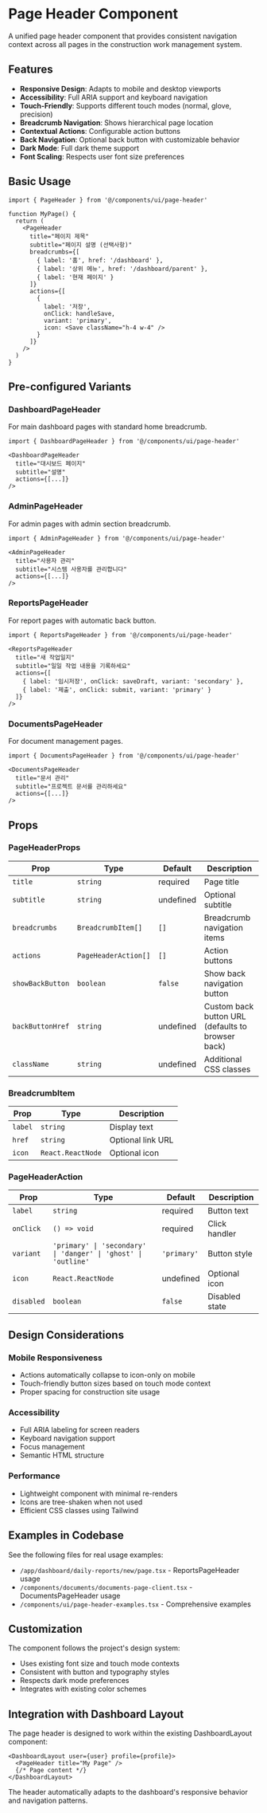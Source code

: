 # Page Header Component

A unified page header component that provides consistent navigation context across all pages in the construction work management system.

## Features

- **Responsive Design**: Adapts to mobile and desktop viewports
- **Accessibility**: Full ARIA support and keyboard navigation
- **Touch-Friendly**: Supports different touch modes (normal, glove, precision)
- **Breadcrumb Navigation**: Shows hierarchical page location
- **Contextual Actions**: Configurable action buttons
- **Back Navigation**: Optional back button with customizable behavior
- **Dark Mode**: Full dark theme support
- **Font Scaling**: Respects user font size preferences

## Basic Usage

```tsx
import { PageHeader } from '@/components/ui/page-header'

function MyPage() {
  return (
    <PageHeader
      title="페이지 제목"
      subtitle="페이지 설명 (선택사항)"
      breadcrumbs={[
        { label: '홈', href: '/dashboard' },
        { label: '상위 메뉴', href: '/dashboard/parent' },
        { label: '현재 페이지' }
      ]}
      actions={[
        {
          label: '저장',
          onClick: handleSave,
          variant: 'primary',
          icon: <Save className="h-4 w-4" />
        }
      ]}
    />
  )
}
```

## Pre-configured Variants

### DashboardPageHeader
For main dashboard pages with standard home breadcrumb.

```tsx
import { DashboardPageHeader } from '@/components/ui/page-header'

<DashboardPageHeader
  title="대시보드 페이지"
  subtitle="설명"
  actions={[...]}
/>
```

### AdminPageHeader
For admin pages with admin section breadcrumb.

```tsx
import { AdminPageHeader } from '@/components/ui/page-header'

<AdminPageHeader
  title="사용자 관리"
  subtitle="시스템 사용자를 관리합니다"
  actions={[...]}
/>
```

### ReportsPageHeader
For report pages with automatic back button.

```tsx
import { ReportsPageHeader } from '@/components/ui/page-header'

<ReportsPageHeader
  title="새 작업일지"
  subtitle="일일 작업 내용을 기록하세요"
  actions={[
    { label: '임시저장', onClick: saveDraft, variant: 'secondary' },
    { label: '제출', onClick: submit, variant: 'primary' }
  ]}
/>
```

### DocumentsPageHeader
For document management pages.

```tsx
import { DocumentsPageHeader } from '@/components/ui/page-header'

<DocumentsPageHeader
  title="문서 관리"
  subtitle="프로젝트 문서를 관리하세요"
  actions={[...]}
/>
```

## Props

### PageHeaderProps

| Prop | Type | Default | Description |
|------|------|---------|-------------|
| `title` | `string` | required | Page title |
| `subtitle` | `string` | undefined | Optional subtitle |
| `breadcrumbs` | `BreadcrumbItem[]` | `[]` | Breadcrumb navigation items |
| `actions` | `PageHeaderAction[]` | `[]` | Action buttons |
| `showBackButton` | `boolean` | `false` | Show back navigation button |
| `backButtonHref` | `string` | undefined | Custom back button URL (defaults to browser back) |
| `className` | `string` | undefined | Additional CSS classes |

### BreadcrumbItem

| Prop | Type | Description |
|------|------|-------------|
| `label` | `string` | Display text |
| `href` | `string` | Optional link URL |
| `icon` | `React.ReactNode` | Optional icon |

### PageHeaderAction

| Prop | Type | Default | Description |
|------|------|---------|-------------|
| `label` | `string` | required | Button text |
| `onClick` | `() => void` | required | Click handler |
| `variant` | `'primary' \| 'secondary' \| 'danger' \| 'ghost' \| 'outline'` | `'primary'` | Button style |
| `icon` | `React.ReactNode` | undefined | Optional icon |
| `disabled` | `boolean` | `false` | Disabled state |

## Design Considerations

### Mobile Responsiveness
- Actions automatically collapse to icon-only on mobile
- Touch-friendly button sizes based on touch mode context
- Proper spacing for construction site usage

### Accessibility
- Full ARIA labeling for screen readers
- Keyboard navigation support
- Focus management
- Semantic HTML structure

### Performance
- Lightweight component with minimal re-renders
- Icons are tree-shaken when not used
- Efficient CSS classes using Tailwind

## Examples in Codebase

See the following files for real usage examples:
- `/app/dashboard/daily-reports/new/page.tsx` - ReportsPageHeader usage
- `/components/documents/documents-page-client.tsx` - DocumentsPageHeader usage  
- `/components/ui/page-header-examples.tsx` - Comprehensive examples

## Customization

The component follows the project's design system:
- Uses existing font size and touch mode contexts
- Consistent with button and typography styles
- Respects dark mode preferences
- Integrates with existing color schemes

## Integration with Dashboard Layout

The page header is designed to work within the existing DashboardLayout component:

```tsx
<DashboardLayout user={user} profile={profile}>
  <PageHeader title="My Page" />
  {/* Page content */}
</DashboardLayout>
```

The header automatically adapts to the dashboard's responsive behavior and navigation patterns.
